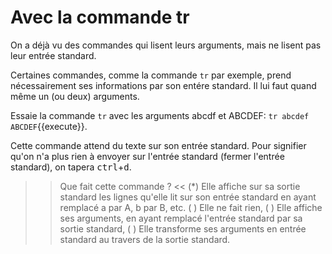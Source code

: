 # Avec la commande tr

On a déjà vu des commandes qui lisent leurs arguments, mais ne lisent pas leur entrée standard.

Certaines commandes, comme la commande `tr` par exemple, prend nécessairement ses informations par son entére standard. Il lui faut quand même un (ou deux) arguments.

Essaie la commande `tr` avec les arguments abcdf et ABCDEF: `tr abcdef ABCDEF`{{execute}}.

Cette commande attend du texte sur son entrée standard. Pour signifier qu'on n'a plus rien à envoyer sur l'entrée standard (fermer l'entrée standard), on tapera <kbd>ctrl</kbd>+<kbd>d</kbd>.

>> Que fait cette commande ? <<
(*) Elle affiche sur sa sortie standard les lignes qu'elle lit sur son entrée standard en ayant remplacé a par A, b par B, etc.
( ) Elle ne fait rien,
( ) Elle affiche ses arguments, en ayant remplacé l'entrée standard par sa sortie standard,
( ) Elle transforme ses arguments en entrée standard au travers de la sortie standard.
